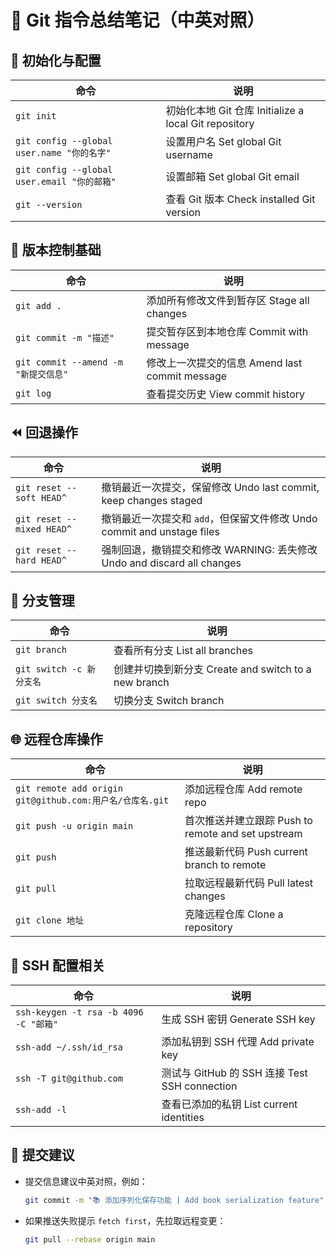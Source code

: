 
# 🧠 Git 指令总结笔记（中英对照）

## 🚀 初始化与配置

| 命令 | 说明 |
|------|------|
| `git init` | 初始化本地 Git 仓库 Initialize a local Git repository |
| `git config --global user.name "你的名字"` | 设置用户名 Set global Git username |
| `git config --global user.email "你的邮箱"` | 设置邮箱 Set global Git email |
| `git --version` | 查看 Git 版本 Check installed Git version |

## 📁 版本控制基础

| 命令 | 说明 |
|------|------|
| `git add .` | 添加所有修改文件到暂存区 Stage all changes |
| `git commit -m "描述"` | 提交暂存区到本地仓库 Commit with message |
| `git commit --amend -m "新提交信息"` | 修改上一次提交的信息 Amend last commit message |
| `git log` | 查看提交历史 View commit history |

## ⏪ 回退操作

| 命令 | 说明 |
|------|------|
| `git reset --soft HEAD^` | 撤销最近一次提交，保留修改 Undo last commit, keep changes staged |
| `git reset --mixed HEAD^` | 撤销最近一次提交和 `add`，但保留文件修改 Undo commit and unstage files |
| `git reset --hard HEAD^` | 强制回退，撤销提交和修改 WARNING: 丢失修改 Undo and discard all changes |

## 🌿 分支管理

| 命令 | 说明 |
|------|------|
| `git branch` | 查看所有分支 List all branches |
| `git switch -c 新分支名` | 创建并切换到新分支 Create and switch to a new branch |
| `git switch 分支名` | 切换分支 Switch branch |

## 🌐 远程仓库操作

| 命令 | 说明 |
|------|------|
| `git remote add origin git@github.com:用户名/仓库名.git` | 添加远程仓库 Add remote repo |
| `git push -u origin main` | 首次推送并建立跟踪 Push to remote and set upstream |
| `git push` | 推送最新代码 Push current branch to remote |
| `git pull` | 拉取远程最新代码 Pull latest changes |
| `git clone 地址` | 克隆远程仓库 Clone a repository |

## 🔐 SSH 配置相关

| 命令 | 说明 |
|------|------|
| `ssh-keygen -t rsa -b 4096 -C "邮箱"` | 生成 SSH 密钥 Generate SSH key |
| `ssh-add ~/.ssh/id_rsa` | 添加私钥到 SSH 代理 Add private key |
| `ssh -T git@github.com` | 测试与 GitHub 的 SSH 连接 Test SSH connection |
| `ssh-add -l` | 查看已添加的私钥 List current identities |

## 📝 提交建议

- 提交信息建议中英对照，例如：  
  ```bash
  git commit -m "📚 添加序列化保存功能 | Add book serialization feature"
  ```

- 如果推送失败提示 `fetch first`，先拉取远程变更：  
  ```bash
  git pull --rebase origin main
  ```
